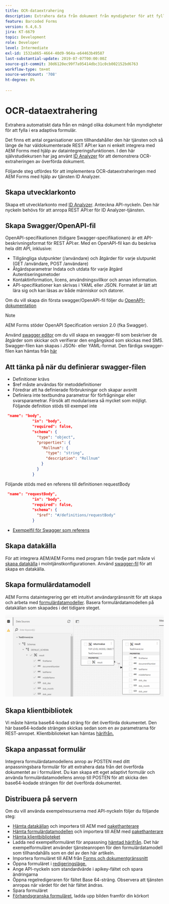 ```yaml
---
title: OCR-dataextrahering
description: Extrahera data från dokument från myndigheter för att fylla i formulär.
feature: Barcoded Forms
version: 6.4,6.5
jira: KT-6679
topic: Development
role: Developer
level: Intermediate
exl-id: 1532a865-4664-40d9-964a-e64463b49587
last-substantial-update: 2019-07-07T00:00:00Z
source-git-commit: 30d6120ec99f7a95414dbc31c0cb002152bd6763
workflow-type: tm+mt
source-wordcount: '708'
ht-degree: 0%

---
```


# OCR-dataextrahering

Extrahera automatiskt data från en mängd olika dokument från myndigheter för att fylla i era adaptiva formulär.

Det finns ett antal organisationer som tillhandahåller den här tjänsten och så länge de har väldokumenterade REST API:er kan ni enkelt integrera med AEM Forms med hjälp av dataintegreringsfunktionen. I den här självstudiekursen har jag använt [ID Analyzer](https://www.idanalyzer.com/) för att demonstrera OCR-extraheringen av överförda dokument.

Följande steg utfördes för att implementera OCR-dataextraheringen med AEM Forms med hjälp av tjänsten ID Analyzer.

## Skapa utvecklarkonto

Skapa ett utvecklarkonto med [ID Analyzer](https://portal.idanalyzer.com/signin.html). Anteckna API-nyckeln. Den här nyckeln behövs för att anropa REST API:er för ID Analyzer-tjänsten.

## Skapa Swagger/OpenAPI-fil

OpenAPI-specifikationen (tidigare Swagger-specifikationen) är ett API-beskrivningsformat för REST API:er. Med en OpenAPI-fil kan du beskriva hela ditt API, inklusive:

* Tillgängliga slutpunkter (/användare) och åtgärder för varje slutpunkt (GET /användare, POST /användare)
* Åtgärdsparametrar Indata och utdata för varje åtgärd Autentiseringsmetoder
* Kontaktinformation, licens, användningsvillkor och annan information.
* API-specifikationer kan skrivas i YAML eller JSON. Formatet är lätt att lära sig och kan läsas av både människor och datorer.

Om du vill skapa din första swagger/OpenAPI-fil följer du [OpenAPI-dokumentation](https://swagger.io/docs/specification/2-0/basic-structure/)

>[!NOTE]
> AEM Forms stöder OpenAPI Specification version 2.0 (fka Swagger).

Använd [swagger editor](https://editor.swagger.io/) om du vill skapa en swagger-fil som beskriver de åtgärder som skickar och verifierar den engångskod som skickas med SMS. Swagger-filen kan skapas i JSON- eller YAML-format. Den färdiga swagger-filen kan hämtas från [här](assets/drivers-license-swagger.zip)

## Att tänka på när du definierar swagger-filen

* Definitioner krävs
* $ref måste användas för metoddefinitioner
* Föredrar att ha definierade förbrukningar och skapar avsnitt
* Definiera inte textbundna parametrar för förfrågningar eller svarsparametrar. Försök att modularisera så mycket som möjligt. Följande definition stöds till exempel inte

```json
 "name": "body",
            "in": "body",
            "required": false,
            "schema": {
              "type": "object",
              "properties": {
                "Rollnum": {
                  "type": "string",
                  "description": "Rollnum"
                }
              }
            }
```

Följande stöds med en referens till definitionen requestBody

```json
 "name": "requestBody",
            "in": "body",
            "required": false,
            "schema": {
              "$ref": "#/definitions/requestBody"
            }
```

* [Exempelfil för Swagger som referens](assets/sample-swagger.json)

## Skapa datakälla

För att integrera AEM/AEM Forms med program från tredje part måste vi [skapa datakälla](https://experienceleague.adobe.com/docs/experience-manager-learn/forms/ic-web-channel-tutorial/parttwo.html) i molntjänstkonfigurationen. Använd [swagger-fil](assets/drivers-license-swagger.zip) för att skapa en datakälla.

## Skapa formulärdatamodell

AEM Forms dataintegrering ger ett intuitivt användargränssnitt för att skapa och arbeta med [formulärdatamodeller](https://experienceleague.adobe.com/docs/experience-manager-65/forms/form-data-model/create-form-data-models.html). Basera formulärdatamodellen på datakällan som skapades i det tidigare steget.

![fdm](assets/test-dl-fdm.PNG)

## Skapa klientbibliotek

Vi måste hämta base64-kodad sträng för det överförda dokumentet. Den här base64-kodade strängen skickas sedan som en av parametrarna för REST-anropet.
Klientbiblioteket kan hämtas [härifrån.](assets/drivers-license-client-lib.zip)

## Skapa anpassat formulär

Integrera formulärdatamodellens anrop av POSTEN med ditt anpassningsbara formulär för att extrahera data från det överförda dokumentet av  i formuläret. Du kan skapa ett eget adaptivt formulär och använda formulärdatamodellens anrop till POSTEN för att skicka den base64-kodade strängen för det överförda dokumentet.

## Distribuera på servern

Om du vill använda exempelresurserna med API-nyckeln följer du följande steg:

* [Hämta datakällan](assets/drivers-license-source.zip) och importera till AEM med [pakethanterare](http://localhost:4502/crx/packmgr/index.jsp)
* [Hämta formulärdatamodellen](assets/drivers-license-fdm.zip) och importera till AEM med [pakethanterare](http://localhost:4502/crx/packmgr/index.jsp)
* [Hämta klientbiblioteket](assets/drivers-license-client-lib.zip)
* Ladda ned exempelformuläret för anpassning [hämtad härifrån](assets/adaptive-form-dl.zip). Det här exempelformuläret använder tjänsteanropen för den formulärdatamodell som tillhandahålls som en del av den här artikeln.
* Importera formuläret till AEM från [Forms och dokumentgränssnitt](http://localhost:4502/aem/forms.html/content/dam/formsanddocuments)
* Öppna formuläret i [redigeringsläge.](http://localhost:4502/editor.html/content/forms/af/driverslicenseandpassport.html)
* Ange API-nyckeln som standardvärde i apikey-fältet och spara ändringarna
* Öppna regelredigeraren för fältet Base 64-sträng. Observera att tjänsten anropas när värdet för det här fältet ändras.
* Spara formuläret
* [Förhandsgranska formuläret](http://localhost:4502/content/dam/formsanddocuments/driverslicenseandpassport/jcr:content?wcmmode=disabled), ladda upp bilden framför din körkort
